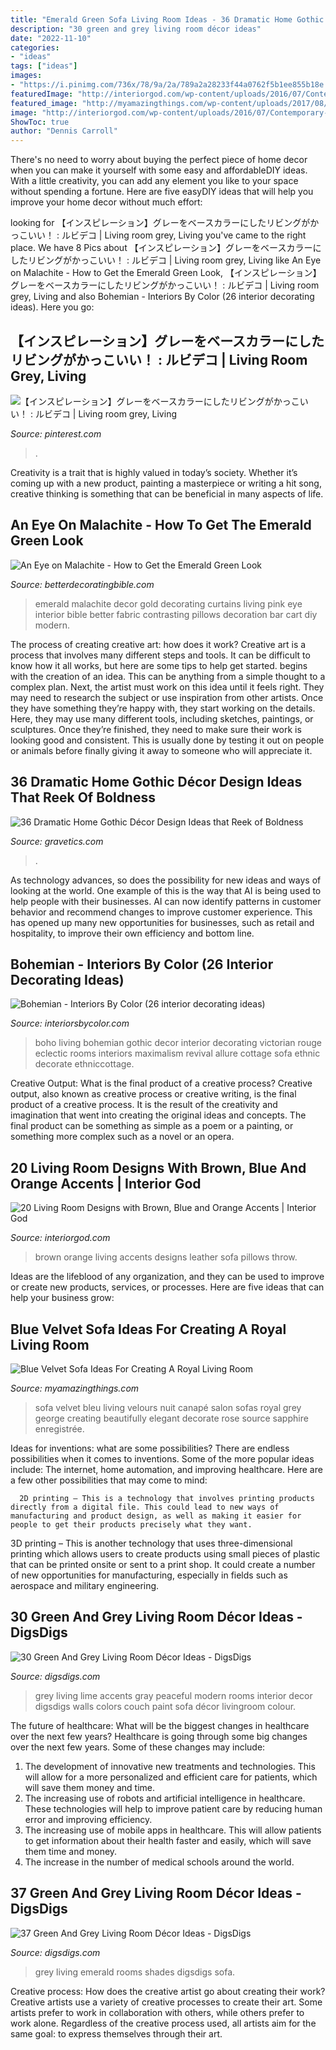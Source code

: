 ```yaml
---
title: "Emerald Green Sofa Living Room Ideas - 36 Dramatic Home Gothic Décor Design Ideas That Reek Of Boldness"
description: "30 green and grey living room décor ideas"
date: "2022-11-10"
categories:
- "ideas"
tags: ["ideas"]
images:
- "https://i.pinimg.com/736x/78/9a/2a/789a2a28233f44a0762f5b1ee855b18e.jpg"
featuredImage: "http://interiorgod.com/wp-content/uploads/2016/07/Contemporary-Brown-Leather-Sofa-With-Orange-Throw-Pillows.jpg"
featured_image: "http://myamazingthings.com/wp-content/uploads/2017/08/blue-velvet-sofa-3.jpg"
image: "http://interiorgod.com/wp-content/uploads/2016/07/Contemporary-Brown-Leather-Sofa-With-Orange-Throw-Pillows.jpg"
ShowToc: true
author: "Dennis Carroll"
---
```



There's no need to worry about buying the perfect piece of home decor when you can make it yourself with some easy and affordableDIY ideas. With a little creativity, you can add any element you like to your space without spending a fortune. Here are five easyDIY ideas that will help you improve your home decor without much effort: 

	

		
looking for 【インスピレーション】グレーをベースカラーにしたリビングがかっこいい！ : ルビデコ | Living room grey, Living you've came to the right place. We have 8 Pics about 【インスピレーション】グレーをベースカラーにしたリビングがかっこいい！ : ルビデコ | Living room grey, Living like An Eye on Malachite - How to Get the Emerald Green Look, 【インスピレーション】グレーをベースカラーにしたリビングがかっこいい！ : ルビデコ | Living room grey, Living and also Bohemian - Interiors By Color (26 interior decorating ideas). Here you go:
		
    
## 【インスピレーション】グレーをベースカラーにしたリビングがかっこいい！ : ルビデコ | Living Room Grey, Living

<img loading=lazy src="https://i.pinimg.com/736x/78/9a/2a/789a2a28233f44a0762f5b1ee855b18e.jpg" onerror="this.onerror=null;this.src='https://tse2.mm.bing.net/th?id=OIP.BZIkScwViJgSpQa5CREZPAHaEc&amp;pid=15.1';" alt="【インスピレーション】グレーをベースカラーにしたリビングがかっこいい！ : ルビデコ | Living room grey, Living">

_Source: pinterest.com_

>. 

	

Creativity is a trait that is highly valued in today’s society. Whether it’s coming up with a new product, painting a masterpiece or writing a hit song, creative thinking is something that can be beneficial in many aspects of life.

    
## An Eye On Malachite - How To Get The Emerald Green Look

<img loading=lazy src="http://betterdecoratingbible.com/wp-content/uploads/2013/10/hot-pink-contrasting-pillows-malachite-fabric-curtains-get-the-look-diy-how-to-interior-decor-gold-bar-cart-better-decorating-bible-blog-ideas-green-emerald.jpg" onerror="this.onerror=null;this.src='https://tse3.mm.bing.net/th?id=OIP.tFSXok0hfRfR7U1oC1p-QwHaLH&amp;pid=15.1';" alt="An Eye on Malachite - How to Get the Emerald Green Look">

_Source: betterdecoratingbible.com_

>emerald malachite decor gold decorating curtains living pink eye interior bible better fabric contrasting pillows decoration bar cart diy modern. 

	

The process of creating creative art: how does it work?
Creative art is a process that involves many different steps and tools. It can be difficult to know how it all works, but here are some tips to help get started. 
 begins with the creation of an idea. This can be anything from a simple thought to a complex plan. Next, the artist must work on this idea until it feels right. They may need to research the subject or use inspiration from other artists. Once they have something they’re happy with, they start working on the details. Here, they may use many different tools, including sketches, paintings, or sculptures. Once they’re finished, they need to make sure their work is looking good and consistent. This is usually done by testing it out on people or animals before finally giving it away to someone who will appreciate it.

    
## 36 Dramatic Home Gothic Décor Design Ideas That Reek Of Boldness

<img loading=lazy src="https://www.gravetics.com/wp-content/uploads/2017/08/Common-Room.jpg" onerror="this.onerror=null;this.src='https://tse3.mm.bing.net/th?id=OIP.MVE1GeeRv_haSYn50uQ0cwHaLI&amp;pid=15.1';" alt="36 Dramatic Home Gothic Décor Design Ideas that Reek of Boldness">

_Source: gravetics.com_

>. 

	

As technology advances, so does the possibility for new ideas and ways of looking at the world. One example of this is the way that AI is being used to help people with their businesses. AI can now identify patterns in customer behavior and recommend changes to improve customer experience. This has opened up many new opportunities for businesses, such as retail and hospitality, to improve their own efficiency and bottom line.

    
## Bohemian - Interiors By Color (26 Interior Decorating Ideas)

<img loading=lazy src="http://www.interiorsbycolor.com/wp-content/uploads/2014/03/red-boho-eclectic-living-room.jpg" onerror="this.onerror=null;this.src='https://tse2.mm.bing.net/th?id=OIP.p6P1Qp7C-QlXKhQ0whmDDwHaKC&amp;pid=15.1';" alt="Bohemian - Interiors By Color (26 interior decorating ideas)">

_Source: interiorsbycolor.com_

>boho living bohemian gothic decor interior decorating victorian rouge eclectic rooms interiors maximalism revival allure cottage sofa ethnic decorate ethniccottage. 

	

Creative Output: What is the final product of a creative process?
Creative output, also known as creative process or creative writing, is the final product of a creative process. It is the result of the creativity and imagination that went into creating the original ideas and concepts. The final product can be something as simple as a poem or a painting, or something more complex such as a novel or an opera.

    
## 20 Living Room Designs With Brown, Blue And Orange Accents | Interior God

<img loading=lazy src="http://interiorgod.com/wp-content/uploads/2016/07/Contemporary-Brown-Leather-Sofa-With-Orange-Throw-Pillows.jpg" onerror="this.onerror=null;this.src='https://tse2.mm.bing.net/th?id=OIP.4TCiIx9d1RkVutFUkRhfqgHaJ4&amp;pid=15.1';" alt="20 Living Room Designs with Brown, Blue and Orange Accents | Interior God">

_Source: interiorgod.com_

>brown orange living accents designs leather sofa pillows throw. 

	

Ideas are the lifeblood of any organization, and they can be used to improve or create new products, services, or processes. Here are five ideas that can help your business grow:

    
## Blue Velvet Sofa Ideas For Creating A Royal Living Room

<img loading=lazy src="http://myamazingthings.com/wp-content/uploads/2017/08/blue-velvet-sofa-3.jpg" onerror="this.onerror=null;this.src='https://tse3.mm.bing.net/th?id=OIP.mliXHoUAy_GSl_q9ACWEVAHaJl&amp;pid=15.1';" alt="Blue Velvet Sofa Ideas For Creating A Royal Living Room">

_Source: myamazingthings.com_

>sofa velvet bleu living velours nuit canapé salon sofas royal grey george creating beautifully elegant decorate rose source sapphire enregistrée. 

	

Ideas for inventions: what are some possibilities?
There are endless possibilities when it comes to inventions. Some of the more popular ideas include:
The internet, home automation, and improving healthcare. Here are a few other possibilities that may come to mind: 

      2D printing – This is a technology that involves printing products directly from a digital file. This could lead to new ways of manufacturing and product design, as well as making it easier for people to get their products precisely what they want.
3D printing – This is another technology that uses three-dimensional printing which allows users to create products using small pieces of plastic that can be printed onsite or sent to a print shop. It could create a number of new opportunities for manufacturing, especially in fields such as aerospace and military engineering.

    
## 30 Green And Grey Living Room Décor Ideas - DigsDigs

<img loading=lazy src="http://www.digsdigs.com/photos/2016/10/07-peaceful-grey-room-with-a-green-wall-and-lime-accents.jpg" onerror="this.onerror=null;this.src='https://tse4.mm.bing.net/th?id=OIP.cHA5kVHrmDoL29axp5PncAHaJ3&amp;pid=15.1';" alt="30 Green And Grey Living Room Décor Ideas - DigsDigs">

_Source: digsdigs.com_

>grey living lime accents gray peaceful modern rooms interior decor digsdigs walls colors couch paint sofa décor livingroom colour. 

	

The future of healthcare: What will be the biggest changes in healthcare over the next few years?
Healthcare is going through some big changes over the next few years. Some of these changes may include: 
1. The development of innovative new treatments and technologies. This will allow for a more personalized and efficient care for patients, which will save them money and time. 
2. The increasing use of robots and artificial intelligence in healthcare. These technologies will help to improve patient care by reducing human error and improving efficiency. 
3. The increasing use of mobile apps in healthcare. This will allow patients to get information about their health faster and easily, which will save them time and money. 
4. The increase in the number of medical schools around the world.

    
## 37 Green And Grey Living Room Décor Ideas - DigsDigs

<img loading=lazy src="https://www.digsdigs.com/photos/2016/10/28-calm-room-in-the-shades-of-grey-with-a-green-wall-and-accents.jpg" onerror="this.onerror=null;this.src='https://tse4.mm.bing.net/th?id=OIP.xDUHRyuzUIqQeAPousk4pQHaLH&amp;pid=15.1';" alt="37 Green And Grey Living Room Décor Ideas - DigsDigs">

_Source: digsdigs.com_

>grey living emerald rooms shades digsdigs sofa. 

	

Creative process: How does the creative artist go about creating their work?
Creative artists use a variety of creative processes to create their art. Some artists prefer to work in collaboration with others, while others prefer to work alone. Regardless of the creative process used, all artists aim for the same goal: to express themselves through their art.

